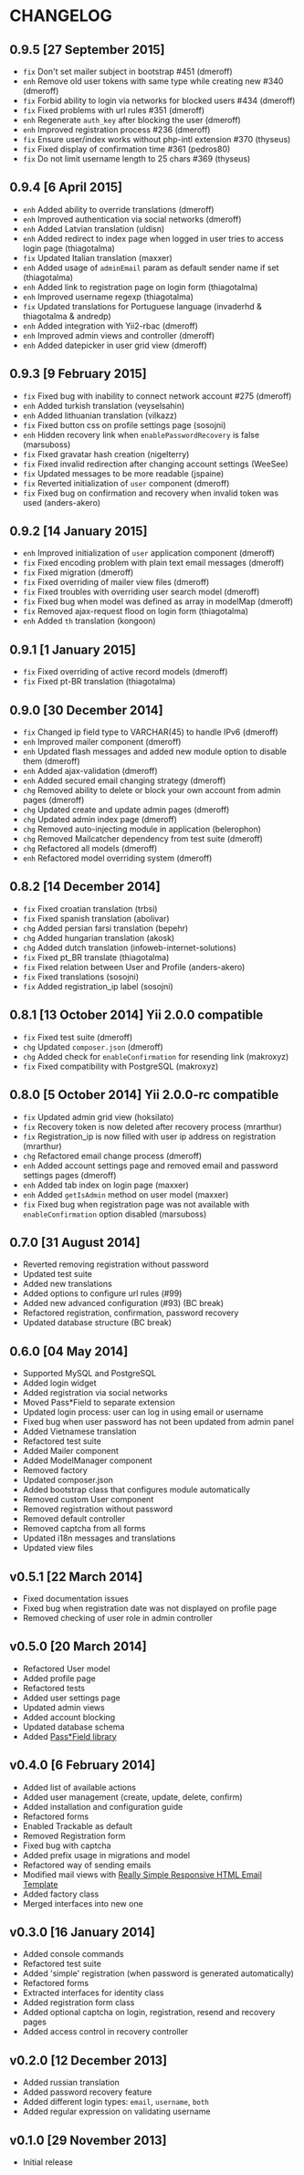 # CHANGELOG

## 0.9.5 [27 September 2015]

- `fix` Don't set mailer subject in bootstrap #451 (dmeroff)
- `enh` Remove old user tokens with same type while creating new #340 (dmeroff)
- `fix` Forbid ability to login via networks for blocked users #434 (dmeroff)
- `fix` Fixed problems with url rules #351 (dmeroff)
- `enh` Regenerate `auth_key` after blocking the user (dmeroff)
- `enh` Improved registration process #236 (dmeroff)
- `fix` Ensure user/index works without php-intl extension #370 (thyseus)
- `fix` Fixed display of confirmation time #361 (pedros80)
- `fix` Do not limit username length to 25 chars #369 (thyseus)

## 0.9.4 [6 April 2015]

- `enh` Added ability to override translations (dmeroff)
- `enh` Improved authentication via social networks (dmeroff)
- `enh` Added Latvian translation (uldisn)
- `enh` Added redirect to index page when logged in user tries to access login page (thiagotalma)
- `fix` Updated Italian translation (maxxer)
- `enh` Added usage of `adminEmail` param as default sender name if set (thiagotalma)
- `enh` Added link to registration page on login form (thiagotalma)
- `enh` Improved username regexp (thiagotalma)
- `fix` Updated translations for Portuguese language (invaderhd & thiagotalma & andredp)
- `enh` Added integration with Yii2-rbac (dmeroff)
- `enh` Improved admin views and controller (dmeroff)
- `enh` Added datepicker in user grid view (dmeroff)

## 0.9.3 [9 February 2015]

- `fix` Fixed bug with inability to connect network account #275 (dmeroff)
- `enh` Added turkish translation (veyselsahin)
- `enh` Added lithuanian translation (vilkazz)
- `fix` Fixed button css on profile settings page (sosojni)
- `enh` Hidden recovery link when `enablePasswordRecovery` is false (marsuboss)
- `fix` Fixed gravatar hash creation (nigelterry)
- `fix` Fixed invalid redirection after changing account settings (WeeSee)
- `fix` Updated messages to be more readable (jspaine)
- `fix` Reverted initialization of `user` component (dmeroff)
- `fix` Fixed bug on confirmation and recovery when invalid token was used (anders-akero)

## 0.9.2 [14 January 2015]

- `enh` Improved initialization of `user` application component (dmeroff)
- `fix` Fixed encoding problem with plain text email messages (dmeroff)
- `fix` Fixed migration (dmeroff)
- `fix` Fixed overriding of mailer view files (dmeroff)
- `fix` Fixed troubles with overriding user search model (dmeroff)
- `fix` Fixed bug when model was defined as array in modelMap (dmeroff)
- `fix` Removed ajax-request flood on login form (thiagotalma)
- `enh` Added `th` translation (kongoon)

## 0.9.1 [1 January 2015]

- `fix` Fixed overriding of active record models (dmeroff)
- `fix` Fixed pt-BR translation (thiagotalma)

## 0.9.0 [30 December 2014]

- `fix` Changed ip field type to VARCHAR(45) to handle IPv6 (dmeroff)
- `enh` Improved mailer component (dmeroff)
- `enh` Updated flash messages and added new module option to disable them (dmeroff)
- `enh` Added ajax-validation (dmeroff)
- `enh` Added secured email changing strategy (dmeroff)
- `chg` Removed ability to delete or block your own account from admin pages (dmeroff)
- `chg` Updated create and update admin pages (dmeroff)
- `chg` Updated admin index page (dmeroff)
- `chg` Removed auto-injecting module in application (belerophon)
- `chg` Removed Mailcatcher dependency from test suite (dmeroff)
- `chg` Refactored all models (dmeroff)
- `enh` Refactored model overriding system (dmeroff)

## 0.8.2 [14 December 2014]

- `fix` Fixed croatian translation (trbsi)
- `fix` Fixed spanish translation (abolivar)
- `chg` Added persian farsi translation (bepehr)
- `chg` Added hungarian translation (akosk)
- `chg` Added dutch translation (infoweb-internet-solutions)
- `fix` Fixed pt_BR translate (thiagotalma)
- `fix` Fixed relation between User and Profile (anders-akero)
- `fix` Fixed translations (sosojni)
- `fix` Added registration_ip label (sosojni)

## 0.8.1 [13 October 2014] Yii 2.0.0 compatible

- `fix` Fixed test suite (dmeroff)
- `chg` Updated `composer.json` (dmeroff)
- `chg` Added check for `enableConfirmation` for resending link (makroxyz)
- `fix` Fixed compatibility with PostgreSQL (makroxyz)

## 0.8.0 [5 October 2014] Yii 2.0.0-rc compatible

- `fix` Updated admin grid view (hoksilato)
- `fix` Recovery token is now deleted after recovery process (mrarthur)
- `fix` Registration_ip is now filled with user ip address on registration (mrarthur)
- `chg` Refactored email change process (dmeroff)
- `enh` Added account settings page and removed email and password settings pages (dmeroff)
- `enh` Added tab index on login page (maxxer)
- `enh` Added `getIsAdmin` method on user model (maxxer)
- `fix` Fixed bug when registration page was not available with `enableConfirmation` option disabled (marsuboss)

## 0.7.0 [31 August 2014]

- Reverted removing registration without password
- Updated test suite
- Added new translations
- Added options to configure url rules (#99)
- Added new advanced configuration (#93) (BC break)
- Refactored registration, confirmation, password recovery
- Updated database structure (BC break)

## 0.6.0 [04 May 2014]

- Supported MySQL and PostgreSQL
- Added login widget
- Added registration via social networks
- Moved Pass*Field to separate extension
- Updated login process: user can log in using email or username
- Fixed bug when user password has not been updated from admin panel
- Added Vietnamese translation
- Refactored test suite
- Added Mailer component
- Added ModelManager component
- Removed factory
- Updated composer.json
- Added bootstrap class that configures module automatically
- Removed custom User component
- Removed registration without password
- Removed default controller
- Removed captcha from all forms
- Updated i18n messages and translations
- Updated view files

## v0.5.1 [22 March 2014]

- Fixed documentation issues
- Fixed bug when registration date was not displayed on profile page
- Removed checking of user role in admin controller

## v0.5.0 [20 March 2014]

- Refactored User model
- Added profile page
- Refactored tests
- Added user settings page
- Updated admin views
- Added account blocking
- Updated database schema
- Added [Pass*Field library](http://antelle.github.io/passfield/index.html)

## v0.4.0 [6 February 2014]

- Added list of available actions
- Added user management (create, update, delete, confirm)
- Added installation and configuration guide
- Refactored forms
- Enabled Trackable as default
- Removed Registration form
- Fixed bug with captcha
- Added prefix usage in migrations and model
- Refactored way of sending emails
- Modified mail views with [Really Simple Responsive HTML Email Template](https://github.com/leemunroe/html-email-template)
- Added factory class
- Merged interfaces into new one

## v0.3.0 [16 January 2014]

- Added console commands
- Refactored test suite
- Added 'simple' registration (when password is generated automatically)
- Refactored forms
- Extracted interfaces for identity class
- Added registration form class
- Added optional captcha on login, registration, resend and recovery pages
- Added access control in recovery controller

## v0.2.0 [12 December 2013]

- Added russian translation
- Added password recovery feature
- Added different login types: `email`, `username`, `both`
- Added regular expression on validating username

## v0.1.0 [29 November 2013]

- Initial release
